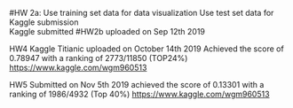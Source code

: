 #HW 2a:  Use training set data for data visualization 
         Use test set data for Kaggle submission   
         Kaggle submitted 
#HW2b uploaded on Sep 12th 2019

HW4 Kaggle Titianic uploaded on October 14th 2019
Achieved the score of 0.78947 with a ranking of 2773/11850 (TOP24%)
https://www.kaggle.com/wgm960513


HW5 Submitted on Nov 5th 2019
achieved the score of 0.13301 with a ranking of 1986/4932 (Top 40%)
https://www.kaggle.com/wgm960513



